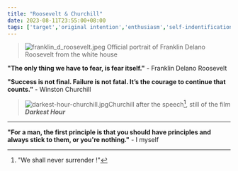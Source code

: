 ```yaml
---
title: "Roosevelt & Churchill"
date: 2023-08-11T23:55:00+08:00
tags: ['target','original intention','enthusiasm','self-indentification ','historical figure','grand narrative']
---
```


>![franklin_d_roosevelt.jpeg](https://gcore.jsdelivr.net/gh/AlexLiu2022/resources/img/photo_of_franklin_d_roosevelt.jpeg) Official portrait of Franklin Delano Roosevelt from the white house


**"The only thing we have to fear, is fear itself."**  - Franklin Delano Roosevelt 

**"Success is not final. Failure is not fatal. It’s the courage to continue that counts."** - Winston Churchill


>![darkest-hour-churchill.jpg](https://gcore.jsdelivr.net/gh/AlexLiu2022/resources/img/darkest-hour-churchill.jpg)Churchill after the speech[^1],  still of the film ***Darkest Hour***

---

**"For a man, the first principle is that you should have principles and always stick to them, or you're nothing."** - I myself

[^1]: "We shall never  surrender !"


<style>
.post-body {
margin-top: 0 !important;
}
center {
line-height: 1.3;
}
.main{
padding-top: 4em;
}
</style>